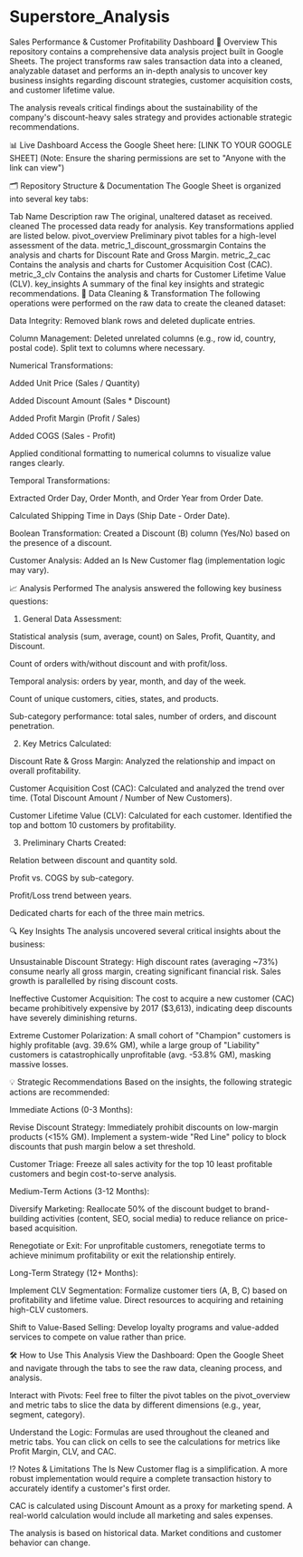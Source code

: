 # Superstore_Analysis
Sales Performance & Customer Profitability Dashboard
📖 Overview
This repository contains a comprehensive data analysis project built in Google Sheets. The project transforms raw sales transaction data into a cleaned, analyzable dataset and performs an in-depth analysis to uncover key business insights regarding discount strategies, customer acquisition costs, and customer lifetime value.

The analysis reveals critical findings about the sustainability of the company's discount-heavy sales strategy and provides actionable strategic recommendations.

📊 Live Dashboard
Access the Google Sheet here: [LINK TO YOUR GOOGLE SHEET]
(Note: Ensure the sharing permissions are set to "Anyone with the link can view")

🗂️ Repository Structure & Documentation
The Google Sheet is organized into several key tabs:

Tab Name	Description
raw	The original, unaltered dataset as received.
cleaned	The processed data ready for analysis. Key transformations applied are listed below.
pivot_overview	Preliminary pivot tables for a high-level assessment of the data.
metric_1_discount_grossmargin	Contains the analysis and charts for Discount Rate and Gross Margin.
metric_2_cac	Contains the analysis and charts for Customer Acquisition Cost (CAC).
metric_3_clv	Contains the analysis and charts for Customer Lifetime Value (CLV).
key_insights	A summary of the final key insights and strategic recommendations.
🔧 Data Cleaning & Transformation
The following operations were performed on the raw data to create the cleaned dataset:

Data Integrity: Removed blank rows and deleted duplicate entries.

Column Management: Deleted unrelated columns (e.g., row id, country, postal code). Split text to columns where necessary.

Numerical Transformations:

Added Unit Price (Sales / Quantity)

Added Discount Amount (Sales * Discount)

Added Profit Margin (Profit / Sales)

Added COGS (Sales - Profit)

Applied conditional formatting to numerical columns to visualize value ranges clearly.

Temporal Transformations:

Extracted Order Day, Order Month, and Order Year from Order Date.

Calculated Shipping Time in Days (Ship Date - Order Date).

Boolean Transformation: Created a Discount (B) column (Yes/No) based on the presence of a discount.

Customer Analysis: Added an Is New Customer flag (implementation logic may vary).

📈 Analysis Performed
The analysis answered the following key business questions:

1. General Data Assessment:

Statistical analysis (sum, average, count) on Sales, Profit, Quantity, and Discount.

Count of orders with/without discount and with profit/loss.

Temporal analysis: orders by year, month, and day of the week.

Count of unique customers, cities, states, and products.

Sub-category performance: total sales, number of orders, and discount penetration.

2. Key Metrics Calculated:

Discount Rate & Gross Margin: Analyzed the relationship and impact on overall profitability.

Customer Acquisition Cost (CAC): Calculated and analyzed the trend over time. (Total Discount Amount / Number of New Customers).

Customer Lifetime Value (CLV): Calculated for each customer. Identified the top and bottom 10 customers by profitability.

3. Preliminary Charts Created:

Relation between discount and quantity sold.

Profit vs. COGS by sub-category.

Profit/Loss trend between years.

Dedicated charts for each of the three main metrics.

🔍 Key Insights
The analysis uncovered several critical insights about the business:

Unsustainable Discount Strategy: High discount rates (averaging ~73%) consume nearly all gross margin, creating significant financial risk. Sales growth is parallelled by rising discount costs.

Ineffective Customer Acquisition: The cost to acquire a new customer (CAC) became prohibitively expensive by 2017 ($3,613), indicating deep discounts have severely diminishing returns.

Extreme Customer Polarization: A small cohort of "Champion" customers is highly profitable (avg. 39.6% GM), while a large group of "Liability" customers is catastrophically unprofitable (avg. -53.8% GM), masking massive losses.

💡 Strategic Recommendations
Based on the insights, the following strategic actions are recommended:

Immediate Actions (0-3 Months):

Revise Discount Strategy: Immediately prohibit discounts on low-margin products (<15% GM). Implement a system-wide "Red Line" policy to block discounts that push margin below a set threshold.

Customer Triage: Freeze all sales activity for the top 10 least profitable customers and begin cost-to-serve analysis.

Medium-Term Actions (3-12 Months):

Diversify Marketing: Reallocate 50% of the discount budget to brand-building activities (content, SEO, social media) to reduce reliance on price-based acquisition.

Renegotiate or Exit: For unprofitable customers, renegotiate terms to achieve minimum profitability or exit the relationship entirely.

Long-Term Strategy (12+ Months):

Implement CLV Segmentation: Formalize customer tiers (A, B, C) based on profitability and lifetime value. Direct resources to acquiring and retaining high-CLV customers.

Shift to Value-Based Selling: Develop loyalty programs and value-added services to compete on value rather than price.

🛠️ How to Use This Analysis
View the Dashboard: Open the Google Sheet and navigate through the tabs to see the raw data, cleaning process, and analysis.

Interact with Pivots: Feel free to filter the pivot tables on the pivot_overview and metric tabs to slice the data by different dimensions (e.g., year, segment, category).

Understand the Logic: Formulas are used throughout the cleaned and metric tabs. You can click on cells to see the calculations for metrics like Profit Margin, CLV, and CAC.

⁉️ Notes & Limitations
The Is New Customer flag is a simplification. A more robust implementation would require a complete transaction history to accurately identify a customer's first order.

CAC is calculated using Discount Amount as a proxy for marketing spend. A real-world calculation would include all marketing and sales expenses.

The analysis is based on historical data. Market conditions and customer behavior can change.
